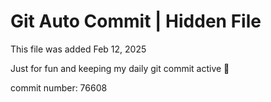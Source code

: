 # Git Auto Commit | Hidden File

This file was added Feb 12, 2025

Just for fun and keeping my daily git commit active 🤪

commit number: 76608
